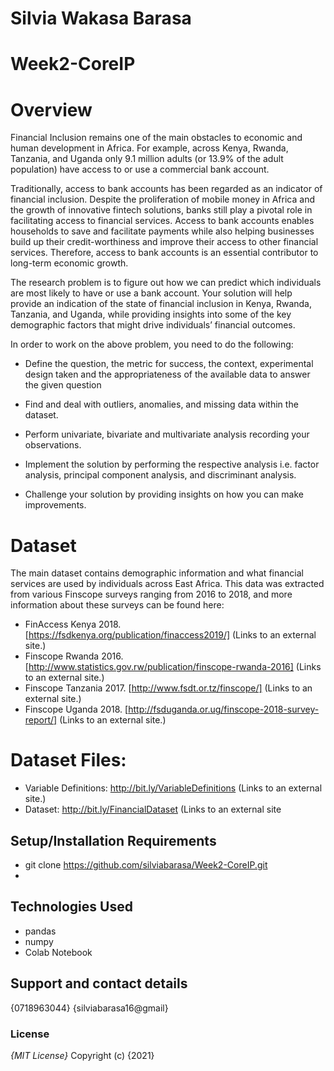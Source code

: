 # Silvia Wakasa Barasa
# Week2-CoreIP
# Overview
Financial Inclusion remains one of the main obstacles to economic and human development in Africa. For example, across Kenya, Rwanda, Tanzania, and Uganda only 9.1 million adults (or 13.9% of the adult population) have access to or use a commercial bank account.

Traditionally, access to bank accounts has been regarded as an indicator of financial inclusion. Despite the proliferation of mobile money in Africa and the growth of innovative fintech solutions, banks still play a pivotal role in facilitating access to financial services. Access to bank accounts enables households to save and facilitate payments while also helping businesses build up their credit-worthiness and improve their access to other financial services. Therefore, access to bank accounts is an essential contributor to long-term economic growth.

The research problem is to figure out how we can predict which individuals are most likely to have or use a bank account. Your solution will help provide an indication of the state of financial inclusion in Kenya, Rwanda, Tanzania, and Uganda, while providing insights into some of the key demographic factors that might drive individuals’ financial outcomes.

In order to work on the above problem, you need to do the following:

- Define the question, the metric for success, the context, experimental design taken and the appropriateness of the available data to answer the given question

- Find and deal with outliers, anomalies, and missing data within the dataset.

- Perform univariate, bivariate and multivariate analysis recording your observations.

- Implement the solution by performing the respective analysis i.e. factor analysis, principal component analysis, and discriminant analysis.

- Challenge your solution by providing insights on how you can make improvements.

# Dataset
The main dataset contains demographic information and what financial services are used by individuals across East Africa. This data was extracted from various Finscope surveys ranging from 2016 to 2018, and more information about these surveys can be found here:

- FinAccess Kenya 2018. [https://fsdkenya.org/publication/finaccess2019/] (Links to an external site.) 
- Finscope Rwanda 2016. [http://www.statistics.gov.rw/publication/finscope-rwanda-2016] (Links to an external site.) 
- Finscope Tanzania 2017. [http://www.fsdt.or.tz/finscope/] (Links to an external site.) 
- Finscope Uganda 2018. [http://fsduganda.or.ug/finscope-2018-survey-report/] (Links to an external site.)

# Dataset Files:
- Variable Definitions: http://bit.ly/VariableDefinitions (Links to an external site.) 
- Dataset: http://bit.ly/FinancialDataset (Links to an external site

## Setup/Installation Requirements
* git clone https://github.com/silviabarasa/Week2-CoreIP.git
* 
## Technologies Used
* pandas
* numpy
* Colab Notebook
 
## Support and contact details
{0718963044}
{silviabarasa16@gmail}

### License
*{MIT License}*
Copyright (c) {2021} 
  
